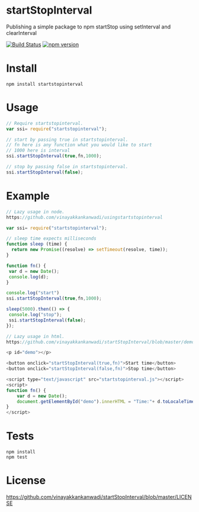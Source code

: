 # startStopInterval
Publishing a simple package to npm startStop using setInterval and clearInterval

[![Build Status](https://travis-ci.org/vinayakkankanwadi/startStopInterval.svg?branch=master)](https://travis-ci.org/vinayakkankanwadi/startStopInterval)
[![npm version](https://badge.fury.io/js/startstopinterval.png)](https://badge.fury.io/js/startstopinterval)

Install
========
`npm install startstopinterval`

Usage
======
```javascript
// Require startstopinterval.
var ssi= require("startstopinterval");

```

```javascript
// start by passing true in startstopinterval.
// fn here is any function what you would like to start
// 1000 here is interval
ssi.startStopInterval(true,fn,1000);

```

```javascript
// stop by passing false in startstopinterval.
ssi.startStopInterval(false);

```


Example
======
```javascript
// Lazy usage in node.
https://github.com/vinayakkankanwadi/usingstartstopinterval

var ssi= require("startstopinterval");

// sleep time expects milliseconds
function sleep (time) {
  return new Promise((resolve) => setTimeout(resolve, time));
}

function fn() {
 var d = new Date();
 console.log(d);
}

console.log("start")
ssi.startStopInterval(true,fn,1000);

sleep(5000).then(() => {
 console.log("stop");
 ssi.startStopInterval(false);
});
```

```javascript
// Lazy usage in html.
https://github.com/vinayakkankanwadi/startStopInterval/blob/master/demo.html

<p id="demo"></p>

<button onclick="startStopInterval(true,fn)">Start time</button>
<button onclick="startStopInterval(false,fn)">Stop time</button>

<script type="text/javascript" src="startstopinterval.js"></script>
<script>
function fn() {
    var d = new Date();
    document.getElementById("demo").innerHTML = "Time:"+ d.toLocaleTimeString();
}
</script>

```


Tests
=====
```shell
npm install
npm test
```

License
=======
https://github.com/vinayakkankanwadi/startStopInterval/blob/master/LICENSE
